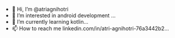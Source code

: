 - 👋 Hi, I’m @atriagnihotri
- 👀 I’m interested in android development ...
- 🌱 I’m currently learning kotlin...
- 📫 How to reach me linkedin.com/in/atri-agnihotri-76a3442b2...


<!---
atriagnihotri/atriagnihotri is a ✨ special ✨ repository because its `README.md` (this file) appears on your GitHub profile.
You can click the Preview link to take a look at your changes.
--->
